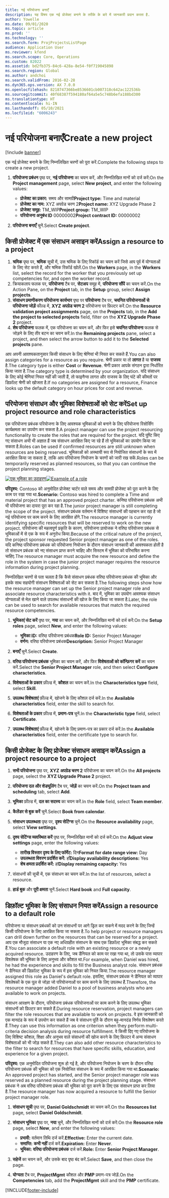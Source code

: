 ```yaml
---
title: नई परियोजना बनाएँ
description: यह विषय एक नई प्रोजेक्ट बनाने के तरीके के बारे में जानकारी प्रदान करता है.
author: Yowelle
ms.date: 09/01/2020
ms.topic: article
ms.prod: ''
ms.technology: ''
ms.search.form: ProjProjectsListPage
audience: Application User
ms.reviewer: kfend
ms.search.scope: Core, Operations
ms.custom: 82022
ms.assetid: bd2fb375-84c6-428a-8e54-f0f719045898
ms.search.region: Global
ms.author: andchoi
ms.search.validFrom: 2016-02-28
ms.dyn365.ops.version: AX 7.0.0
ms.openlocfilehash: 8218747366be8536601cb007318c642ac122536b
ms.sourcegitcommit: 40f68387f594180af64a5e5c748b6efa188bd300
ms.translationtype: HT
ms.contentlocale: hi-IN
ms.lasthandoff: 05/10/2021
ms.locfileid: "6006243"
---
```

# <a name="create-a-new-project"></a><span data-ttu-id="57ad2-103">नई परियोजना बनाएँ</span><span class="sxs-lookup"><span data-stu-id="57ad2-103">Create a new project</span></span>

[!include [banner](../includes/banner.md)]

<span data-ttu-id="57ad2-104">एक नई प्रोजेक्ट बनाने के लिए निम्नलिखित चरणों को पूरा करें.</span><span class="sxs-lookup"><span data-stu-id="57ad2-104">Complete the following steps to create a new project.</span></span>

1. <span data-ttu-id="57ad2-105">**परियोजना प्रबंधन** पृष्ठ पर, **नई परियोजना** का चयन करें, और निम्नलिखित मानों को दर्ज करें:</span><span class="sxs-lookup"><span data-stu-id="57ad2-105">On the **Project management** page, select **New project**, and enter the following values:</span></span>

    - <span data-ttu-id="57ad2-106">**प्रोजेक्ट का प्रकार:** समय और सामग्री</span><span class="sxs-lookup"><span data-stu-id="57ad2-106">**Project type:** Time and material</span></span>
    - <span data-ttu-id="57ad2-107">**प्रोजेक्ट का नाम:** XYZ अपग्रेड चरण 2</span><span class="sxs-lookup"><span data-stu-id="57ad2-107">**Project name:** XYZ Upgrade Phase 2</span></span>
    - <span data-ttu-id="57ad2-108">**प्रोजेक्ट समूह:** TM\_WIP</span><span class="sxs-lookup"><span data-stu-id="57ad2-108">**Project group:** TM\_WIP</span></span>
    - <span data-ttu-id="57ad2-109">**परियोजना अनुबंध ID** 00000002</span><span class="sxs-lookup"><span data-stu-id="57ad2-109">**Project contract ID:** 00000002</span></span>

2. <span data-ttu-id="57ad2-110">**परियोजना बनाएँ** चुनें.</span><span class="sxs-lookup"><span data-stu-id="57ad2-110">Select **Create project**.</span></span>

## <a name="assign-a-resource-to-a-project"></a><span data-ttu-id="57ad2-111">किसी प्रोजेक्ट में एक संसाधन असाइन करें</span><span class="sxs-lookup"><span data-stu-id="57ad2-111">Assign a resource to a project</span></span>

1. <span data-ttu-id="57ad2-112">**श्रमिक** पृष्ठ पर, **श्रमिक** सूची में, उस श्रमिक के लिए रिकॉर्ड का चयन करें जिसे आप पूर्व में योग्यताओं के लिए सेट करते हैं, और श्रमिक रिकॉर्ड खोलें.</span><span class="sxs-lookup"><span data-stu-id="57ad2-112">On the **Workers** page, in the **Workers** list, select the record for the worker that you previously set up competencies for, and open the worker record.</span></span>
2. <span data-ttu-id="57ad2-113">क्रियाकलाप फलक पर, **परियोजना** टैब पर, **सेटअप** समूह में, **परियोजना सौंपें**  का चयन करें.</span><span class="sxs-lookup"><span data-stu-id="57ad2-113">On the Action Pane, on the **Project** tab, in the **Setup** group, select **Assign projects**.</span></span>
3. <span data-ttu-id="57ad2-114">**संसाधन प्रमाणीकरण परियोजना कार्यभार** पृष्ठ पर **परियोजना** टैब पर, **चयनित परियोजनाओं से परियोजना जोड़ें** फील्ड में, **XYZ अपग्रेड चरण 2** परियोजना पर फ़िल्टर करें.</span><span class="sxs-lookup"><span data-stu-id="57ad2-114">On the **Resource validation project assignments** page, on the **Projects** tab, in the **Add the project to selected projects** field, filter on the **XYZ Upgrade Phase 2** project.</span></span>
4. <span data-ttu-id="57ad2-115">**शेष परियोजना** फलक में, एक परियोजना का चयन करें, और फिर इसे **चयनित परियोजना** फलक से जोड़ने के लिए तीर बटन का चयन करें.</span><span class="sxs-lookup"><span data-stu-id="57ad2-115">In the **Remaining projects** pane, select a project, and then select the arrow button to add it to the **Selected projects** pane.</span></span>

<span data-ttu-id="57ad2-116">आप अपनी आवश्यकतानुसार किसी संसाधन के लिए श्रेणियां भी नियत कर सकते हैं.</span><span class="sxs-lookup"><span data-stu-id="57ad2-116">You can also assign categories for a resource as you require.</span></span> <span data-ttu-id="57ad2-117">श्रेणी प्रकार या तो **लागत** है या **राजस्व** है.</span><span class="sxs-lookup"><span data-stu-id="57ad2-117">The category type is either **Cost** or **Revenue**.</span></span> <span data-ttu-id="57ad2-118">श्रेणी प्रकार आपके संगठन द्वारा निर्धारित किया जाता है.</span><span class="sxs-lookup"><span data-stu-id="57ad2-118">The category type is determined by your organization.</span></span> <span data-ttu-id="57ad2-119">यदि संसाधन के लिए कोई श्रेणियां नियत नहीं की जाती हैं, तो फाइनैन्स लागत और राजस्व के लिए घंटे की कीमतों पर डिफ़ॉल्ट श्रेणी को खोजता है.</span><span class="sxs-lookup"><span data-stu-id="57ad2-119">If no categories are assigned for a resource, Finance looks up the default category on hour prices for cost and revenue.</span></span>

## <a name="set-up-project-resource-and-role-characteristics"></a><span data-ttu-id="57ad2-120">परियोजना संसाधन और भूमिका विशेषताओं को सेट करें</span><span class="sxs-lookup"><span data-stu-id="57ad2-120">Set up project resource and role characteristics</span></span>

<span data-ttu-id="57ad2-121">एक परियोजना प्रबंधक परियोजना के लिए आवश्यक भूमिकाओं को बनाने के लिए परियोजना रिसोर्सिंग कार्यक्षमता का उपयोग कर सकता है.</span><span class="sxs-lookup"><span data-stu-id="57ad2-121">A project manager can use the project resourcing functionality to create the roles that are required for the project.</span></span> <span data-ttu-id="57ad2-122">यदि पुष्टि किए गए संसाधन अभी भी अज्ञात हैं जब संसाधन आरक्षित किए जा रहे हैं तो भूमिकाओं का उपयोग किया जा सकता है.</span><span class="sxs-lookup"><span data-stu-id="57ad2-122">Roles can be used if confirmed resources are still unknown when resources are being reserved.</span></span> <span data-ttu-id="57ad2-123">भूमिकाओं को अस्थायी रूप से नियोजित संसाधनों के रूप में आरक्षित किया जा सकता है, ताकि आप परियोजना नियोजन के चरणों को जारी रख सकें.</span><span class="sxs-lookup"><span data-stu-id="57ad2-123">Roles can be temporarily reserved as planned resources, so that you can continue the project planning stages.</span></span>

<span data-ttu-id="57ad2-124">[![एक भूमिका का उदाहरण](./media/projectresourcing05.jpg)](./media/projectresourcing05.jpg)</span><span class="sxs-lookup"><span data-stu-id="57ad2-124">[![Example of a role](./media/projectresourcing05.jpg)](./media/projectresourcing05.jpg)</span></span> 

<span data-ttu-id="57ad2-125">**परिदृश्य:** Contoso को अनुमोदित प्रोजेक्ट चार्टर वाले समय और सामग्री प्रोजेक्ट को पूरा करने के लिए काम पर रखा गया था.</span><span class="sxs-lookup"><span data-stu-id="57ad2-125">**Scenario:** Contoso was hired to complete a Time and material project that has an approved project charter.</span></span> <span data-ttu-id="57ad2-126">कनिष्ठ परियोजना प्रबंधक अभी भी परियोजना का दायरा पूरा कर रहा है.</span><span class="sxs-lookup"><span data-stu-id="57ad2-126">The junior project manager is still completing the scope of the project.</span></span> <span data-ttu-id="57ad2-127">संसाधन प्रबंधक वर्तमान में विशिष्ट संसाधनों की पहचान कर रहा है जो नई परियोजना पर काम करने के लिए आरक्षित होंगे.</span><span class="sxs-lookup"><span data-stu-id="57ad2-127">The resource manager is currently identifying specific resources that will be reserved to work on the new project.</span></span> <span data-ttu-id="57ad2-128">परियोजना की महत्वपूर्ण प्रकृति के कारण, परियोजना प्रायोजक ने वरिष्ठ परियोजना प्रबंधक से भूमिकाओं में से एक के रूप में अनुरोध किया.</span><span class="sxs-lookup"><span data-stu-id="57ad2-128">Because of the critical nature of the project, the project sponsor requested Senior project manager as one of the roles.</span></span> <span data-ttu-id="57ad2-129">यदि कनिष्ठ परियोजना प्रबंधक को परियोजना नियोजन के दौरान संसाधन जानकारी की आवश्यकता होती है तो संसाधन प्रबंधक को नए संसाधन प्राप्त करने चाहिए और सिस्टम में भूमिका को परिभाषित करना चाहिए.</span><span class="sxs-lookup"><span data-stu-id="57ad2-129">The resource manager must acquire the new resource and define the role in the system in case the junior project manager requires the resource information during project planning.</span></span>

<span data-ttu-id="57ad2-130">निम्नलिखित चरणों से पता चलता है कि कैसे संसाधन प्रबंधक वरिष्ठ परियोजना प्रबंधक की भूमिका और इसके साथ सहयोगी संसाधन विशेषताओं को सेट कर सकता है.</span><span class="sxs-lookup"><span data-stu-id="57ad2-130">The following steps show how the resource manager can set up the Senior project manager role and associate resource characteristics with it.</span></span> <span data-ttu-id="57ad2-131">बाद में, भूमिका का उपयोग आवश्यक संसाधन योग्यताओं से मेल खाने वाले उपलब्ध संसाधनों की खोज के लिए किया जा सकता है.</span><span class="sxs-lookup"><span data-stu-id="57ad2-131">Later, the role can be used to search for available resources that match the required resource competencies.</span></span>

1. <span data-ttu-id="57ad2-132">**भूमिकाएं सेट करें** पृष्ठ पर, **नया** का चयन करें, और निम्नलिखित मानों को दर्ज करें:</span><span class="sxs-lookup"><span data-stu-id="57ad2-132">On the **Setup roles** page, select **New**, and enter the following values:</span></span>

    - <span data-ttu-id="57ad2-133">**भूमिका ID:** वरिष्ठ परियोजना प्रबंधक</span><span class="sxs-lookup"><span data-stu-id="57ad2-133">**Role ID:** Senior Project Manager</span></span>
    - <span data-ttu-id="57ad2-134">**वर्णन:** वरिष्ठ परियोजना प्रबंधक</span><span class="sxs-lookup"><span data-stu-id="57ad2-134">**Description:** Senior Project Manager</span></span>

2. <span data-ttu-id="57ad2-135">**बनाएँ** चुनें.</span><span class="sxs-lookup"><span data-stu-id="57ad2-135">Select **Create**.</span></span>
3. <span data-ttu-id="57ad2-136">**वरिष्ठ परियोजना प्रबंधक** भूमिका का चयन करें, और फिर **विशेषताओं को कॉन्फ़िगर करें** का चयन करें.</span><span class="sxs-lookup"><span data-stu-id="57ad2-136">Select the **Senior Project Manager** role, and then select **Configure characteristics**.</span></span>
4. <span data-ttu-id="57ad2-137">**विशेषताओं के प्रकार** फ़ील्ड में, **कौशल** का चयन करें.</span><span class="sxs-lookup"><span data-stu-id="57ad2-137">In the **Characteristics type** field, select **Skill**.</span></span>
5. <span data-ttu-id="57ad2-138">**उपलब्ध विशेषताएं** फ़ील्ड में, खोजने के लिए कौशल दर्ज करें.</span><span class="sxs-lookup"><span data-stu-id="57ad2-138">In the **Available characteristics** field, enter the skill to search for.</span></span>
6. <span data-ttu-id="57ad2-139">**विशेषताओं के प्रकार** फ़ील्ड में, **प्रमाण-पत्र** चुनें.</span><span class="sxs-lookup"><span data-stu-id="57ad2-139">In the **Characteristic type** field, select **Certificate**.</span></span>
7. <span data-ttu-id="57ad2-140">**उपलब्ध विशेषताएं** फ़ील्ड में, खोजने के लिए प्रमाण-पत्र का प्रकार दर्ज करें.</span><span class="sxs-lookup"><span data-stu-id="57ad2-140">In the **Available characteristics** field, enter the certificate type to search for.</span></span>

## <a name="assign-a-project-resource-to-a-project"></a><span data-ttu-id="57ad2-141">किसी प्रोजेक्ट के लिए प्रोजेक्ट संसाधन असाइन करें</span><span class="sxs-lookup"><span data-stu-id="57ad2-141">Assign a project resource to a project</span></span>

1. <span data-ttu-id="57ad2-142">**सभी परियोजना** पृष्ठ पर, **XYZ अपग्रेड चरण 2** परियोजना का चयन करें.</span><span class="sxs-lookup"><span data-stu-id="57ad2-142">On the **All projects** page, select the **XYZ Upgrade Phase 2** project.</span></span>
2. <span data-ttu-id="57ad2-143">**परियोजना दल और शेड्यूलिंग** टैब पर, **जोड़ें** का चयन करें.</span><span class="sxs-lookup"><span data-stu-id="57ad2-143">On the **Project team and scheduling** tab, select **Add**.</span></span>
3. <span data-ttu-id="57ad2-144">**भूमिका** फ़ील्ड में, **दल का सदस्य** का चयन करें.</span><span class="sxs-lookup"><span data-stu-id="57ad2-144">In the **Role** field, select **Team member**.</span></span>
4. <span data-ttu-id="57ad2-145">**कैलेंडर से बुक करें** चुनें.</span><span class="sxs-lookup"><span data-stu-id="57ad2-145">Select **Book from calendar**.</span></span>
5. <span data-ttu-id="57ad2-146">**संसाधन उपलब्धता** पृष्ठ पर, **दृश्य सेटिंग्स** चुनें.</span><span class="sxs-lookup"><span data-stu-id="57ad2-146">On the **Resource availability** page, select **View settings**.</span></span>
6. <span data-ttu-id="57ad2-147">**दृश्य सेटिंग्स व्यवस्थित करें** पृष्ठ पर, निम्नलिखित मानों को दर्ज करें:</span><span class="sxs-lookup"><span data-stu-id="57ad2-147">On the **Adjust view settings** page, enter the following values:</span></span>

    - <span data-ttu-id="57ad2-148">**तारीख विस्तार दृश्य के लिए फॉर्मेट:** दिन</span><span class="sxs-lookup"><span data-stu-id="57ad2-148">**Format for date range view:** Day</span></span>
    - <span data-ttu-id="57ad2-149">**उपलब्धता विवरण प्रदर्शित करें:** हाँ</span><span class="sxs-lookup"><span data-stu-id="57ad2-149">**Display availability descriptions:** Yes</span></span>
    - <span data-ttu-id="57ad2-150">**शेष क्षमता प्रदर्शित करें:** हां</span><span class="sxs-lookup"><span data-stu-id="57ad2-150">**Display remaining capacity:** Yes</span></span>

7. <span data-ttu-id="57ad2-151">संसाधनों की सूची में, एक संसाधन का चयन करें.</span><span class="sxs-lookup"><span data-stu-id="57ad2-151">In the list of resources, select a resource.</span></span>
8. <span data-ttu-id="57ad2-152">**हार्ड बुक** और **पूरी क्षमता** चुनें.</span><span class="sxs-lookup"><span data-stu-id="57ad2-152">Select **Hard book** and **Full capacity**.</span></span>

## <a name="assign-a-resource-to-a-default-role"></a><span data-ttu-id="57ad2-153">डिफ़ॉल्ट भूमिका के लिए संसाधन नियत करें</span><span class="sxs-lookup"><span data-stu-id="57ad2-153">Assign a resource to a default role</span></span>

<span data-ttu-id="57ad2-154">परियोजना या संसाधन प्रबंधकों को उन संसाधनों पर आगे ड्रिल कर सकने में मदद करने के लिए जिन्हें किसी परियोजना के लिए आरक्षित किया जा सकता है.</span><span class="sxs-lookup"><span data-stu-id="57ad2-154">To help project or resource managers can drill down further on the resources that can be reserved for a project.</span></span> <span data-ttu-id="57ad2-155">आप एक मौजूदा संसाधन या एक नए अधिग्रहीत संसाधन के साथ एक डिफ़ॉल्ट भूमिका संबद्ध कर सकते हैं.</span><span class="sxs-lookup"><span data-stu-id="57ad2-155">You can associate a default role with an existing resource or a newly acquired resource.</span></span> <span data-ttu-id="57ad2-156">उदाहरण के लिए, जब डैनियल को काम पर रखा गया था, तो उसके पास व्यापार विश्लेषक की भूमिका के लिए अनुभव और कौशल था.</span><span class="sxs-lookup"><span data-stu-id="57ad2-156">For example, when Daniel was hired, he had the experience and skills to fill the Business analyst role.</span></span> <span data-ttu-id="57ad2-157">संसाधन प्रबंधक ने डैनियल की डिफ़ॉल्ट भूमिका के रूप में इस भूमिका को नियत किया.</span><span class="sxs-lookup"><span data-stu-id="57ad2-157">The resource manager assigned this role as Daniel's default role.</span></span> <span data-ttu-id="57ad2-158">इसलिए, संसाधन प्रबंधक ने डैनियल को व्यापार विश्लेषकों के एक पूल से जोड़ा जो परियोजनाओं पर काम करने के लिए उपलब्ध हैं.</span><span class="sxs-lookup"><span data-stu-id="57ad2-158">Therefore, the resource manager added Daniel to a pool of business analysts who are available to work on projects.</span></span>

<span data-ttu-id="57ad2-159">संसाधन आरक्षण के दौरान, परियोजना प्रबंधक परियोजनाओं पर काम करने के लिए उपलब्ध भूमिका संसाधनों को फ़िल्टर कर सकते हैं.</span><span class="sxs-lookup"><span data-stu-id="57ad2-159">During resource reservation, project managers can filter the role resources that are available to work on projects.</span></span> <span data-ttu-id="57ad2-160">वे इस जानकारी को एक मानदंड के रूप में उपयोग कर सकते हैं जब वे संसाधन पूर्ति के दौरान बहु-मानदंड निर्णय विश्लेषण करते हैं.</span><span class="sxs-lookup"><span data-stu-id="57ad2-160">They can use this information as one criterion when they perform multi-criteria decision analysis during resource fulfillment.</span></span> <span data-ttu-id="57ad2-161">वे किसी दिए गए परियोजना के लिए विशिष्ट कौशल, शिक्षा और अनुभव वाले संसाधनों की खोज करने के लिए फ़िल्टर में अन्य संसाधन विशेषताओं को भी जोड़ सकते हैं.</span><span class="sxs-lookup"><span data-stu-id="57ad2-161">They can also add other resource characteristics to the filter to search for resources that have specific skills, education, and experience for a given project.</span></span>

<span data-ttu-id="57ad2-162">**परिदृश्य:** एक अनुमोदित परियोजना शुरू हो गई है, और परियोजना नियोजन के चरण के दौरान वरिष्ठ परियोजना प्रबंधक की भूमिका को एक नियोजित संसाधन के रूप में आरक्षित किया गया था.</span><span class="sxs-lookup"><span data-stu-id="57ad2-162">**Scenario:** An approved project has started, and the Senior project manager role was reserved as a planned resource during the project planning stage.</span></span> <span data-ttu-id="57ad2-163">संसाधन प्रबंधक ने अब वरिष्ठ परियोजना प्रबंधक की भूमिका को पूरा करने के लिए एक संसाधन प्राप्त कर लिया है.</span><span class="sxs-lookup"><span data-stu-id="57ad2-163">The resource manager has now acquired a resource to fulfill the Senior project manager role.</span></span>

1. <span data-ttu-id="57ad2-164">**संसाधन सूची** पृष्ठ पर, **Daniel Goldschmidt** का चयन करें.</span><span class="sxs-lookup"><span data-stu-id="57ad2-164">On the **Resources list** page, select **Daniel Goldschmidt**.</span></span>
2. <span data-ttu-id="57ad2-165">**संसाधन भूमिका** पृष्ठ पर, **नया** चुनें, और निम्नलिखित मानों को दर्ज करें:</span><span class="sxs-lookup"><span data-stu-id="57ad2-165">On the **Resource role** page, select **New**, and enter the following values:</span></span>

    - <span data-ttu-id="57ad2-166">**प्रभावी:** वर्तमान तिथि दर्ज करें.</span><span class="sxs-lookup"><span data-stu-id="57ad2-166">**Effective:** Enter the current date.</span></span>
    - <span data-ttu-id="57ad2-167">**समाप्ति:** **कभी नहीं** दर्ज करें.</span><span class="sxs-lookup"><span data-stu-id="57ad2-167">**Expiration:** Enter **Never**.</span></span>
    - <span data-ttu-id="57ad2-168">**भूमिका:** **वरिष्ठ परियोजना प्रबंधक**  दर्ज करें.</span><span class="sxs-lookup"><span data-stu-id="57ad2-168">**Role:** Enter **Senior Project Manager**.</span></span>

3. <span data-ttu-id="57ad2-169">**सहेजें** का चयन करें, और उसके बाद पृष्ठ बंद करें.</span><span class="sxs-lookup"><span data-stu-id="57ad2-169">Select **Save**, and then close the page.</span></span>
4. <span data-ttu-id="57ad2-170">**योग्यता** टैब पर, **ProjectMgmt** कौशल और **PMP** प्रमाण-पत्र जोड़ें.</span><span class="sxs-lookup"><span data-stu-id="57ad2-170">On the **Competencies** tab, add the **ProjectMgmt** skill and the **PMP** certificate.</span></span>


[!INCLUDE[footer-include](../includes/footer-banner.md)]